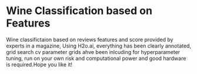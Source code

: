 # Wine Classification based on Features
Wine classifictaion based on reviews features and score provided by experts in a magazine, Using H2o.ai, everything has been clearly annotated, grid search cv parameter grids ahve been inlcuding for hyperparameter tuning, run on your own risk and computational power and good hardware is required.Hope you like it!
